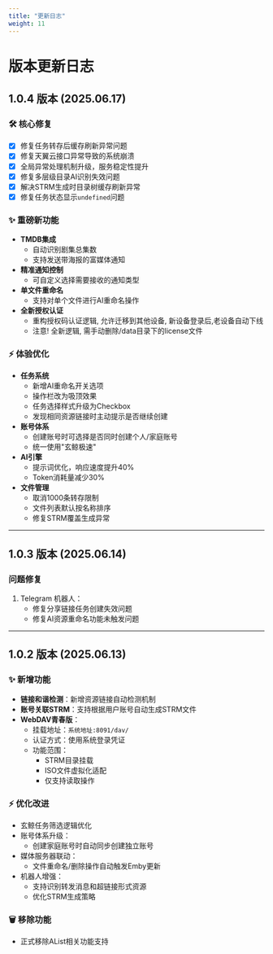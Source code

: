 ```yaml
---
title: "更新日志"
weight: 11
---
```




# 版本更新日志

## 1.0.4 版本 (2025.06.17)

### 🛠️ 核心修复
- [x] 修复任务转存后缓存刷新异常问题
- [x] 修复天翼云接口异常导致的系统崩溃
- [x] 全局异常处理机制升级，服务稳定性提升
- [x] 修复多层级目录AI识别失效问题
- [x] 解决STRM生成时目录树缓存刷新异常
- [x] 修复任务状态显示`undefined`问题

### ✨ 重磅新功能
- **TMDB集成**  
  - 自动识别剧集总集数  
  - 支持发送带海报的富媒体通知
- **精准通知控制**  
  - 可自定义选择需要接收的通知类型
- **单文件重命名**  
  - 支持对单个文件进行AI重命名操作
- **全新授权认证**
  - 重构授权码认证逻辑, 允许迁移到其他设备, 新设备登录后,老设备自动下线
  - 注意! 全新逻辑, 需手动删除/data目录下的license文件

### ⚡ 体验优化
- **任务系统**  
  - 新增AI重命名开关选项  
  - 操作栏改为吸顶效果
  - 任务选择样式升级为Checkbox
  - 发现相同资源链接时主动提示是否继续创建
- **账号体系**  
  - 创建账号时可选择是否同时创建个人/家庭账号  
  - 统一使用"玄鲸极速"
- **AI引擎**  
  - 提示词优化，响应速度提升40%  
  - Token消耗量减少30%
- **文件管理**  
  - 取消1000条转存限制  
  - 文件列表默认按名称排序  
  - 修复STRM覆盖生成异常

---

## 1.0.3 版本 (2025.06.14)

### 问题修复
1. Telegram 机器人：
   - 修复分享链接任务创建失效问题
   - 修复AI资源重命名功能未触发问题

---

## 1.0.2 版本 (2025.06.13)

### ✨ 新增功能
- **链接和谐检测**：新增资源链接自动检测机制
- **账号关联STRM**：支持根据用户账号自动生成STRM文件
- **WebDAV青春版**：
  - 挂载地址：`系统地址:8091/dav/`
  - 认证方式：使用系统登录凭证
  - 功能范围：
    - STRM目录挂载
    - ISO文件虚拟化适配
    - 仅支持读取操作

### ⚡ 优化改进
- 玄鲸任务筛选逻辑优化
- 账号体系升级：
  - 创建家庭账号时自动同步创建独立账号
- 媒体服务器联动：
  - 文件重命名/删除操作自动触发Emby更新
- 机器人增强：
  - 支持识别转发消息和超链接形式资源
  - 优化STRM生成策略

### 🗑️ 移除功能
- 正式移除AList相关功能支持
